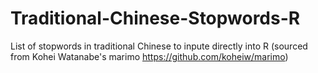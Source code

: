 # Traditional-Chinese-Stopwords-R

List of stopwords in traditional Chinese to inpute directly into R (sourced from Kohei Watanabe's marimo <https://github.com/koheiw/marimo>)
